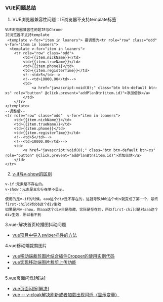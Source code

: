 ### VUE问题总结
1. VUE浏览器兼容性问题：IE浏览器不支持template标签
```
VUE浏览器兼容性问题IE与Chrome
IE浏览器不支持template
 <template v-for="item in loaners"> 要调整为<tr role="row" class="odd"  v-for="item in loaners">
  <template v-for="item in loaners">
    <tr role="row" class="odd">
        <td>{{item.nickName}}</td>
        <td>{{item.trueName}}</td>
        <td>{{item.phone}}</td>
        <td>{{item.registerTime}}</td>
        <!--<td>5</td>-->
        <!--<td>10000.00</td>-->
        <td>
            <a href="javascript:void(0);" class="btn btn-default btn-xs" role="button" @click.prevent="addPlanBtn(item.id)">添加借款</a>
        </td>
    </tr>
</template>
--调整后--
<tr role="row" class="odd"  v-for="item in loaners">
    <td>{{item.nickName}}</td>
    <td>{{item.trueName}}</td>
    <td>{{item.phone}}</td>
    <td>{{item.registerTime}}</td>
    <!--<td>5</td>-->
    <!--<td>10000.00</td>-->
    <td>
        <a href="javascript:void(0);" class="btn btn-default btn-xs" role="button" @click.prevent="addPlanBtn(item.id)">添加借款</a>
    </td>
</tr>
```
2. [v-if与v-show的区别](https://segmentfault.com/q/1010000017751489/a-1020000017751636)
```
v-if:元素是不存在的。
v-show：元素是真实存在单不显示。
--------
使用的是v-if的时候，aaa这个div是不存在的，这就导致bbb这个div就变成了第一个，最终first-child对bbb这个div生效
如果是用v-show，则aaa这个div只是隐藏，实际是存在的，所以first-child是对aaa这个div生效，所以看不到
```
3.vue-解决首页轮播图抖动问题
- [vue项目中导入swiper插件的方法](https://www.zhangshengrong.com/p/bYXxZY2naZ/)

4.vue移动端裁剪图片
- [vue移动端裁剪图片结合插件Cropper的使用实例代码](https://www.zhangshengrong.com/p/yOXD7YVNBk/)
- [vue实现移动端图片裁剪上传功能](https://www.zhangshengrong.com/p/nDa939PXjb/)
- []()

5.vue页面闪烁[解决]
- [vue页面闪烁[解决]](https://blog.csdn.net/museions/article/details/78549481)
- [vue -- v-cloak解决刷新或者加载出现闪烁（显示变量）](https://blog.csdn.net/bobobocai/article/details/70676951)